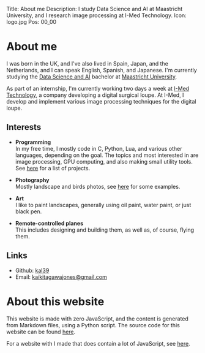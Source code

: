 Title: About me
Description: I study Data Science and AI at Maastricht University, and I research image processing at I-Med Technology.
Icon: logo.jpg
Pos: 00_00

# About me

I was born in the UK, and I've also lived in Spain, Japan, and the Netherlands, and I can speak English, Spanish, and Japanese. I'm currently studying the [Data Science and AI](https://curriculum.maastrichtuniversity.nl/education/bachelor/data-science-and-artificial-intelligence) bachelor at [Maastricht University](https://www.maastrichtuniversity.nl/).

As part of an internship, I'm currently working two days a week at [I-Med Technology](https://www.i-medtech.nl/), a company developing a digital surgical loupe. At I-Med, I develop and implement various image processing techniques for the digital loupe.

## Interests

- **Programming**  
  In my free time, I mostly code in C, Python, Lua, and various other languages, depending on the goal. The topics and most interested in are image processing, GPU computing, and also making small utility tools. See [here](projects.md) for a list of projects.

- **Photography**  
  Mostly landscape and birds photos, see [here](photos.md) for some examples.

- **Art**  
  I like to paint landscapes, generally using oil paint, water paint, or just black pen.

- **Remote-controlled planes**  
  This includes designing and building them, as well as, of course, flying them.

## Links

- Github: [kal39](https://github.com/kal39)
- Email: [kaikitagawajones@gmail.com](mailto:kaikitagawajones@gmail.com)

# About this website

This website is made with zero JavaScript, and the content is generated from Markdown files, using a Python script. The source code for this website can be found [here](https://github.com/kal39/portfolio_v2).

For a website with I made that does contain a lot of JavaScript, see [here](projects_doi.md).